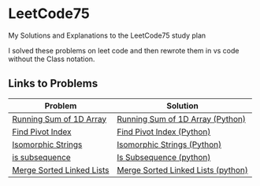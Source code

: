 # LeetCode75
My Solutions and Explanations to the LeetCode75 study plan

I solved these problems on leet code and then rewrote them in vs code without the Class notation.

## Links to Problems

| Problem  | Solution |
| ------------- | ------------- |
| [Running Sum of 1D Array](https://leetcode.com/problems/running-sum-of-1d-array/description/?envType=study-plan&id=level-1)  | [Running Sum of 1D Array (Python)](https://github.com/nfrankeln/LeetCode75/blob/main/running_sum_1d_array.py)  |
| [Find Pivot Index](https://leetcode.com/problems/find-pivot-index/?envType=study-plan&id=level-1)  | [Find Pivot Index (Python)](https://github.com/nfrankeln/LeetCode75/blob/main/find_pivot_index.py) |
| [Isomorphic Strings](https://leetcode.com/problems/isomorphic-strings/description/) | [Isomorphic Strings (Python)](https://github.com/nfrankeln/LeetCode75/blob/main/isomorphic_strings.py) |
|[is subsequence](https://leetcode.com/problems/is-subsequence/description/?envType=study-plan&id=level-1)|[Is Subsequence (python)](https://github.com/nfrankeln/LeetCode75/blob/main/is_subsequence.py) |
|[Merge Sorted Linked Lists ](https://leetcode.com/problems/merge-two-sorted-lists/?envType=study-plan&id=level-1)|[Merge Sorted Linked Lists (python)](https://github.com/nfrankeln/LeetCode75/blob/main/merge_sorted_linked_lists.py)|



